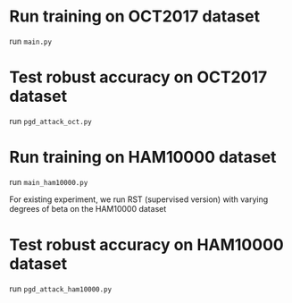 # Run training on OCT2017 dataset

run `main.py`

# Test robust accuracy on OCT2017 dataset

run `pgd_attack_oct.py`

# Run training on HAM10000 dataset

run `main_ham10000.py`

For existing experiment, we run RST (supervised version) with varying degrees of beta on the HAM10000 dataset

# Test robust accuracy on HAM10000 dataset

run `pgd_attack_ham10000.py`